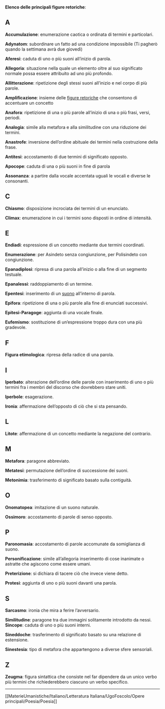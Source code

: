 **Elenco delle principali figure retoriche**:

A
---
**Accumulazione**: enumerazione caotica o ordinata di termini e particolari.  

**Adynatom**: subordinare un fatto ad una condizione impossibile (Ti pagherò quando la settimana avrà due giovedì)  

**Aferesi**: caduta di uno o più suoni all’inizio di parola. 

**Allegoria**: situazione nella quale un elemento oltre al suo significato normale possa essere attribuito ad uno più profondo.  

**Allitterazione**: ripetizione degli stessi suoni all’inizio e nel corpo di più parole. 

**Amplificazione**: insieme delle [figure retoriche](https://www.skuola.net/analisi-testo/elenco-figure-retoriche.html "Figure retoriche") che consentono di accentuare un concetto  

**Anafora**: ripetizione di una o più parole all’inizio di una o più frasi, versi, periodi.  

**Analogia**: simile alla metafora e alla similitudine con una riduzione dei termini.  

**Anastrofe**: inversione dell’ordine abituale dei termini nella costruzione della frase.  

**Antitesi**: accostamento di due termini di significato opposto.  

**Apocope**: caduta di una o più suoni in fine di parola 

**Assonanza**: a partire dalla vocale accentata uguali le vocali e diverse le consonanti.  

C
---
**Chiasmo**: disposizione incrociata dei termini di un enunciato.  

**Climax**: enumerazione in cui i termini sono disposti in ordine di intensità.  

E
---
**Endiadi**: espressione di un concetto mediante due termini coordinati.  

**Enumerazione**: per Asindeto senza congiunzione, per Polisindeto con congiunzione.  

**Epanadiplosi**: ripresa di una parola all’inizio o alla fine di un segmento testuale.  

**Epanalessi**: raddoppiamento di un termine.  

**Epentesi**: inserimento di un [suono](https://www.skuola.net/fisica/fisica-altro/caratteristiche-fondamentali-suono.html "Suono") all’interno di parola. 

**Epifora**: ripetizione di una o più parole alla fine di enunciati successivi.  

**Epitesi-Paragoge**: aggiunta di una vocale finale.  

**Eufemismo**: sostituzione di un’espressione troppo dura con una più gradevole.  

F
---
**Figura etimologica**: ripresa della radice di una parola.  

I
---
**Iperbato**: alterazione dell’ordine delle parole con inserimento di uno o più termini fra i membri del discorso che dovrebbero stare uniti.

**Iperbole**: esagerazione.  

**Ironia**: affermazione dell’opposto di ciò che si sta pensando.  

L
---
**Litote**: affermazione di un concetto mediante la negazione del contrario. 

M
---
**Metafora**: paragone abbreviato.  

**Metatesi**: permutazione dell’ordine di successione dei suoni.  

**Metonimia**: trasferimento di significato basato sulla contiguità.  

O
---
**Onomatopea**: imitazione di un suono naturale.  

**Ossimoro**: accostamento di parole di senso opposto.  

P
---
**Paronomasia**: accostamento di parole accomunate da somiglianza di suono.

**Personificazione**: simile all’allegoria inserimento di cose inanimate o astratte che agiscono come essere umani. 

**Preterizione**: si dichiara di tacere ciò che invece viene detto.  

**Protesi**: aggiunta di uno o più suoni davanti una parola.

S
---
**Sarcasmo**: ironia che mira a ferire l’avversario.  

**Similitudine**: paragone tra due immagini solitamente introdotto da nessi.  
**Sincope**: caduta di uno o più suoni interni.  

**Sineddoche**: trasferimento di significato basato su una relazione di estensione.  

**Sinestesia**: tipo di metafora che appartengono a diverse sfere sensoriali. 

Z
---
**Zeugma**: figura sintattica che consiste nel far dipendere da un unico verbo più termini che richiederebbero ciascuno un verbo specifico.

---
[[MaterieUmanistiche/Italiano/Letteratura Italiana/UgoFoscolo/Opere principali/Poesia/Poesia]]